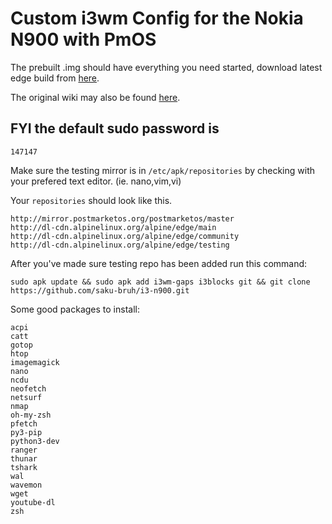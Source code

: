 # Custom i3wm Config for the Nokia N900 with PmOS

The prebuilt .img should have everything you need started, download latest edge build from [here](https://images.postmarketos.org/bpo/edge/nokia-n900/i3wm/).

The original wiki may also be found [here](https://wiki.postmarketos.org/wiki/Nokia_N900_(nokia-n900)).

## FYI the default sudo password is
```
147147
```

Make sure the testing mirror is in ```/etc/apk/repositories``` by checking with your prefered text editor. (ie. nano,vim,vi)

Your ```repositories``` should look like this.
```
http://mirror.postmarketos.org/postmarketos/master
http://dl-cdn.alpinelinux.org/alpine/edge/main
http://dl-cdn.alpinelinux.org/alpine/edge/community
http://dl-cdn.alpinelinux.org/alpine/edge/testing
```

After you've made sure testing repo has been added run this command:

```
sudo apk update && sudo apk add i3wm-gaps i3blocks git && git clone https://github.com/saku-bruh/i3-n900.git
```

Some good packages to install:
```
acpi
catt
gotop
htop
imagemagick
nano
ncdu
neofetch
netsurf
nmap
oh-my-zsh
pfetch
py3-pip
python3-dev
ranger
thunar
tshark
wal
wavemon
wget
youtube-dl
zsh
``` 
